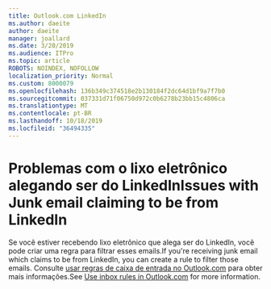 ```yaml
---
title: Outlook.com LinkedIn
ms.author: daeite
author: daeite
manager: joallard
ms.date: 3/20/2019
ms.audience: ITPro
ms.topic: article
ROBOTS: NOINDEX, NOFOLLOW
localization_priority: Normal
ms.custom: 8000079
ms.openlocfilehash: 136b349c374518e2b130184f2dc64d1bf9a7f7b0
ms.sourcegitcommit: 037331d71f06750d972c0b6278b23bb15c4806ca
ms.translationtype: MT
ms.contentlocale: pt-BR
ms.lasthandoff: 10/18/2019
ms.locfileid: "36494335"
---
```

# <a name="issues-with-junk-email-claiming-to-be-from-linkedin"></a><span data-ttu-id="04448-102">Problemas com o lixo eletrônico alegando ser do LinkedIn</span><span class="sxs-lookup"><span data-stu-id="04448-102">Issues with Junk email claiming to be from LinkedIn</span></span>

<span data-ttu-id="04448-103">Se você estiver recebendo lixo eletrônico que alega ser do LinkedIn, você pode criar uma regra para filtrar esses emails.</span><span class="sxs-lookup"><span data-stu-id="04448-103">If you're receiving junk email which claims to be from LinkedIn, you can create a rule to filter those emails.</span></span>
<span data-ttu-id="04448-104">Consulte [usar regras de caixa de entrada no Outlook.com](https://aka.ms/OutlookComInboxRules) para obter mais informações.</span><span class="sxs-lookup"><span data-stu-id="04448-104">See [Use inbox rules in Outlook.com](https://aka.ms/OutlookComInboxRules) for more information.</span></span>


